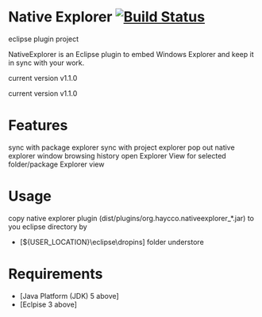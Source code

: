 Native Explorer  [![Build Status](https://travis-ci.org/haycco/native-explorer.svg?branch=master)](https://travis-ci.org/haycco/native-explorer)
==========

eclipse plugin project

NativeExplorer is an Eclipse plugin to embed Windows Explorer and keep it in sync with your work. 

current version v1.1.0

current version v1.1.0

Features
============================
sync with package explorer 
sync with project explorer 
pop out native explorer window 
browsing history 
open Explorer View for selected folder/package Explorer view 

Usage
============================
copy native explorer plugin (dist/plugins/org.haycco.nativeexplorer_*.jar) to you eclipse directory by
* [${USER_LOCATION}\eclipse\dropins] folder understore

Requirements
============================
* [Java Platform (JDK) 5 above]
* [Eclpise 3 above]